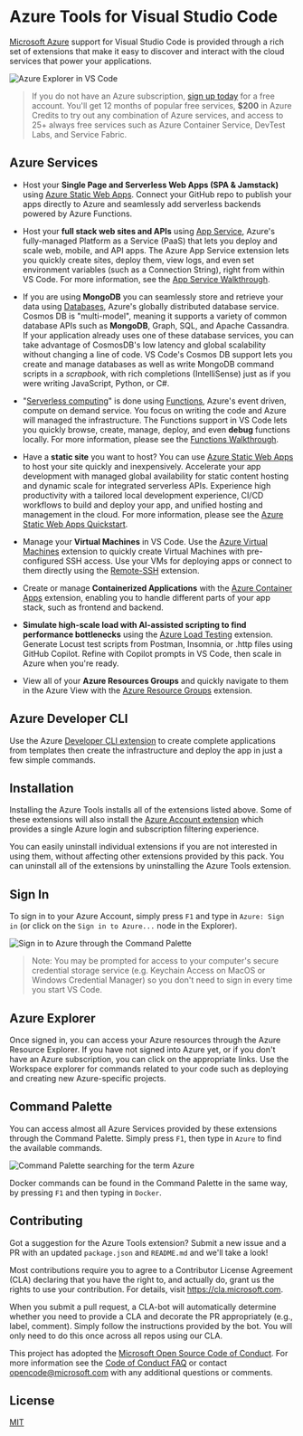 # Azure Tools for Visual Studio Code

[Microsoft Azure](https://azure.microsoft.com/en-us/overview/what-is-azure/) support for Visual Studio Code is provided through a rich set of extensions that make it easy to discover and interact with the cloud services that power your applications.

![Azure Explorer in VS Code](resources/readme/explorer.png)

> If you do not have an Azure subscription, [sign up today](https://azure.microsoft.com/en-us/free/?b=16.48) for a free account. You'll get 12 months of popular free services, **\$200** in Azure Credits to try out any combination of Azure services, and access to 25+ always free services such as Azure Container Service, DevTest Labs, and Service Fabric.

## Azure Services

- Host your **Single Page and Serverless Web Apps (SPA & Jamstack)** using [Azure Static Web Apps](https://marketplace.visualstudio.com/items?itemName=ms-azuretools.vscode-azurestaticwebapps). Connect your GitHub repo to publish your apps directly to Azure and seamlessly add serverless backends powered by Azure Functions.

- Host your **full stack web sites and APIs** using [App Service](https://marketplace.visualstudio.com/items?itemName=ms-azuretools.vscode-azureappservice), Azure's fully-managed Platform as a Service (PaaS) that lets you deploy and scale web, mobile, and API apps. The Azure App Service extension lets you quickly create sites, deploy them, view logs, and even set environment variables (such as a Connection String), right from within VS Code. For more information, see the [App Service Walkthrough](https://code.visualstudio.com/tutorials/app-service-extension/getting-started).

- If you are using **MongoDB** you can seamlessly store and retrieve your data using [Databases](https://marketplace.visualstudio.com/items?itemName=ms-azuretools.vscode-cosmosdb), Azure's globally distributed database service. Cosmos DB is "multi-model", meaning it supports a variety of common database APIs such as **MongoDB**, Graph, SQL, and Apache Cassandra. If your application already uses one of these database services, you can take advantage of CosmosDB's low latency and global scalability without changing a line of code. VS Code's Cosmos DB support lets you create and manage databases as well as write MongoDB command scripts in a _scrapbook_, with rich completions (IntelliSense) just as if you were writing JavaScript, Python, or C#.

- "[Serverless computing](https://en.wikipedia.org/wiki/Serverless_computing)" is done using [Functions](https://marketplace.visualstudio.com/items?itemName=ms-azuretools.vscode-azurefunctions), Azure's event driven, compute on demand service. You focus on writing the code and Azure will managed the infrastructure. The Functions support in VS Code lets you quickly browse, create, manage, deploy, and even **debug** functions locally. For more information, please see the [Functions Walkthrough](https://code.visualstudio.com/tutorials/functions-extension/getting-started).

- Have a **static site** you want to host? You can use [Azure Static Web Apps](https://marketplace.visualstudio.com/items?itemName=ms-azuretools.vscode-azurestaticwebapps) to host your site quickly and inexpensively. Accelerate your app development with managed global availability for static content hosting and dynamic scale for integrated serverless APIs. Experience high productivity with a tailored local development experience, CI/CD workflows to build and deploy your app, and unified hosting and management in the cloud. For more information, please see the [Azure Static Web Apps Quickstart](https://learn.microsoft.com/en-us/azure/static-web-apps/getting-started).

- Manage your **Virtual Machines** in VS Code. Use the [Azure Virtual Machines](https://marketplace.visualstudio.com/items?itemName=ms-azuretools.vscode-azurevirtualmachines) extension to quickly create Virtual Machines with pre-configured SSH access. Use your VMs for deploying apps or connect to them directly using the [Remote-SSH](https://marketplace.visualstudio.com/items?itemName=ms-vscode-remote.remote-ssh) extension.

- Create or manage **Containerized Applications** with the [Azure Container Apps](https://marketplace.visualstudio.com/items?itemName=ms-azuretools.vscode-azurecontainerapps) extension, enabling you to handle different parts of your app stack, such as frontend and backend.

- **Simulate high-scale load with AI-assisted scripting to find performance bottlenecks** using the [Azure Load Testing](https://marketplace.visualstudio.com/items?itemName=ms-azure-load-testing.microsoft-testing) extension. Generate Locust test scripts from Postman, Insomnia, or .http files using GitHub Copilot. Refine with Copilot prompts in VS Code, then scale in Azure when you're ready.

- View all of your **Azure Resources Groups** and quickly navigate to them in the Azure View with the [Azure Resource Groups](https://marketplace.visualstudio.com/items?itemName=ms-azuretools.vscode-azureresourcegroups) extension.

## Azure Developer CLI

Use the Azure [Developer CLI extension](https://marketplace.visualstudio.com/items?itemName=ms-azuretools.azure-dev) to create complete applications from templates then create the infrastructure and deploy the app in just a few simple commands.

## Installation

Installing the Azure Tools installs all of the extensions listed above. Some of these extensions will also install the [Azure Account extension](https://marketplace.visualstudio.com/items?itemName=ms-vscode.azure-account) which provides a single Azure login and subscription filtering experience.

You can easily uninstall individual extensions if you are not interested in using them, without affecting other extensions provided by this pack. You can uninstall all of the extensions by uninstalling the Azure Tools extension.

## Sign In

To sign in to your Azure Account, simply press `F1` and type in `Azure: Sign in` (or click on the `Sign in to Azure...` node in the Explorer).

![Sign in to Azure through the Command Palette](resources/readme/signin.png)

> Note: You may be prompted for access to your computer's secure credential storage service (e.g. Keychain Access on MacOS or Windows Credential Manager) so you don't need to sign in every time you start VS Code.

## Azure Explorer

Once signed in, you can access your Azure resources through the Azure Resource Explorer. If you have not signed into Azure yet, or if you don't have an Azure subscription, you can click on the appropriate links. Use the Workspace explorer for commands related to your code such as deploying and creating new Azure-specific projects.

## Command Palette

You can access almost all Azure Services provided by these extensions through the Command Palette. Simply press `F1`, then type in `Azure` to find the available commands.

![Command Palette searching for the term Azure](resources/readme/commandpalette.png)

Docker commands can be found in the Command Palette in the same way, by pressing `F1` and then typing in `Docker`.

## Contributing

Got a suggestion for the Azure Tools extension? Submit a new issue and a PR with an updated `package.json` and `README.md` and we'll take a look!

Most contributions require you to agree to a Contributor License Agreement (CLA) declaring that you have the right to, and actually do, grant us the rights to use your contribution. For details, visit https://cla.microsoft.com.

When you submit a pull request, a CLA-bot will automatically determine whether you need to provide a CLA and decorate the PR appropriately (e.g., label, comment). Simply follow the instructions provided by the bot. You will only need to do this once across all repos using our CLA.

This project has adopted the [Microsoft Open Source Code of Conduct](https://opensource.microsoft.com/codeofconduct/). For more information see the [Code of Conduct FAQ](https://opensource.microsoft.com/codeofconduct/faq/) or contact [opencode@microsoft.com](mailto:opencode@microsoft.com) with any additional questions or comments.

## License

[MIT](LICENSE)
